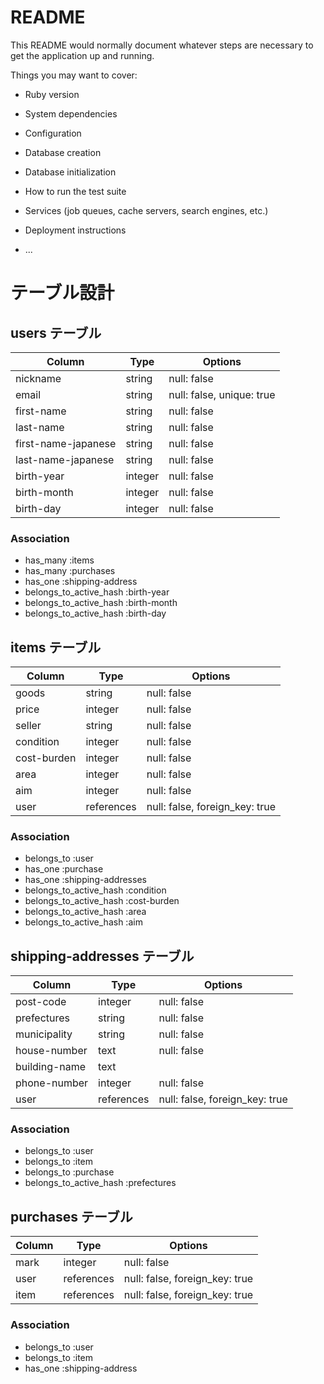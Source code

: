 # README

This README would normally document whatever steps are necessary to get the
application up and running.

Things you may want to cover:

* Ruby version

* System dependencies

* Configuration

* Database creation

* Database initialization

* How to run the test suite

* Services (job queues, cache servers, search engines, etc.)

* Deployment instructions

* ...

# テーブル設計

## users テーブル

| Column              | Type    | Options                   |
| ------------------- | ------- | ------------------------- |
| nickname            | string  | null: false               |
| email               | string  | null: false, unique: true |
| first-name          | string  | null: false               |
| last-name           | string  | null: false               |
| first-name-japanese | string  | null: false               |
| last-name-japanese  | string  | null: false               |
| birth-year          | integer | null: false               |
| birth-month         | integer | null: false               |
| birth-day           | integer | null: false               |

### Association

- has_many :items
- has_many :purchases
- has_one :shipping-address
- belongs_to_active_hash :birth-year
- belongs_to_active_hash :birth-month
- belongs_to_active_hash :birth-day

## items テーブル

| Column      | Type       | Options                         |
| ----------- | ---------- | ------------------------------- |
| goods       | string     | null: false                     |
| price       | integer    | null: false                     |
| seller      | string     | null: false                     |
| condition   | integer    | null: false                     |
| cost-burden | integer    | null: false                     |
| area        | integer    | null: false                     |
| aim         | integer    | null: false                     |
| user        | references | null: false, foreign_key: true  |

### Association

- belongs_to :user
- has_one :purchase
- has_one :shipping-addresses
- belongs_to_active_hash :condition
- belongs_to_active_hash :cost-burden
- belongs_to_active_hash :area
- belongs_to_active_hash :aim


## shipping-addresses テーブル

| Column        | Type       | Options                        |
| ------------- | ---------- | ------------------------------ |
| post-code     | integer    | null: false                    |
| prefectures   | string     | null: false                    |
| municipality  | string     | null: false                    |
| house-number  | text       | null: false                    |
| building-name | text       |                                |
| phone-number  | integer    | null: false                    |
| user          | references | null: false, foreign_key: true |

### Association
- belongs_to :user
- belongs_to :item
- belongs_to :purchase
- belongs_to_active_hash :prefectures


## purchases テーブル

| Column        | Type       | Options                        |
| ------------- | ---------- | ------------------------------ |
| mark          | integer    | null: false                    |
| user          | references | null: false, foreign_key: true |
| item          | references | null: false, foreign_key: true |

### Association
- belongs_to :user
- belongs_to :item
- has_one :shipping-address

